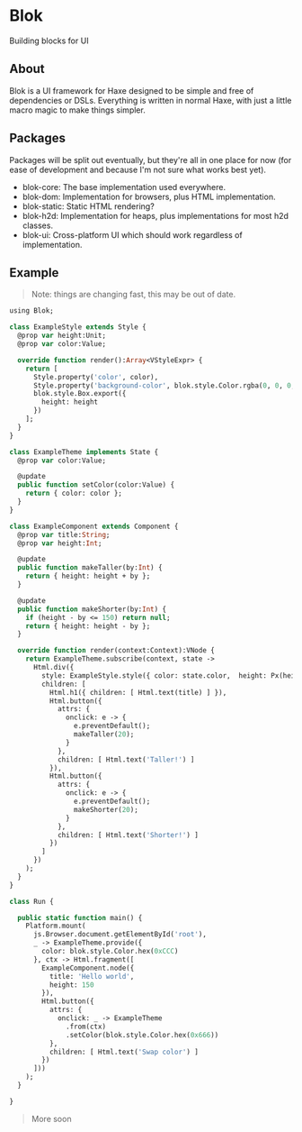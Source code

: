 Blok
====

Building blocks for UI

About
-----

Blok is a UI framework for Haxe designed to be simple and free of dependencies or DSLs. Everything is written in normal Haxe, with just a little macro magic to make things simpler.

Packages
--------

Packages will be split out eventually, but they're all in one place for now (for ease of development and because I'm not sure what works best yet).

- blok-core: The base implementation used everywhere.
- blok-dom: Implementation for browsers, plus HTML implementation.
- blok-static: Static HTML rendering?
- blok-h2d: Implementation for heaps, plus implementations for most h2d classes.
- blok-ui: Cross-platform UI which should work regardless of implementation.

Example
-------

> Note: things are changing fast, this may be out of date.

```haxe
using Blok;

class ExampleStyle extends Style {
  @prop var height:Unit;
  @prop var color:Value;

  override function render():Array<VStyleExpr> {
    return [
      Style.property('color', color),
      Style.property('background-color', blok.style.Color.rgba(0, 0, 0, 0.5)),
      blok.style.Box.export({
        height: height
      })
    ];
  }
}

class ExampleTheme implements State {
  @prop var color:Value;

  @update
  public function setColor(color:Value) {
    return { color: color };
  }
}

class ExampleComponent extends Component {
  @prop var title:String;
  @prop var height:Int;

  @update
  public function makeTaller(by:Int) {
    return { height: height + by };
  }

  @update
  public function makeShorter(by:Int) {
    if (height - by <= 150) return null;
    return { height: height - by };
  }

  override function render(context:Context):VNode {
    return ExampleTheme.subscribe(context, state ->
      Html.div({
        style: ExampleStyle.style({ color: state.color,  height: Px(height) }),
        children: [
          Html.h1({ children: [ Html.text(title) ] }),
          Html.button({
            attrs: {
              onclick: e -> {
                e.preventDefault();
                makeTaller(20);
              }
            },
            children: [ Html.text('Taller!') ]
          }),
          Html.button({
            attrs: {
              onclick: e -> {
                e.preventDefault();
                makeShorter(20);
              }
            },
            children: [ Html.text('Shorter!') ]
          })
        ]
      })
    );
  }
}

class Run {

  public static function main() {
    Platform.mount(
      js.Browser.document.getElementById('root'),
      _ -> ExampleTheme.provide({
        color: blok.style.Color.hex(0xCCC)
      }, ctx -> Html.fragment([
        ExampleComponent.node({
          title: 'Hello world',
          height: 150
        }),
        Html.button({
          attrs: {
            onclick: _ -> ExampleTheme
              .from(ctx)
              .setColor(blok.style.Color.hex(0x666))
          },
          children: [ Html.text('Swap color') ]
        })
      ]))
    );
  }

}

```

> More soon